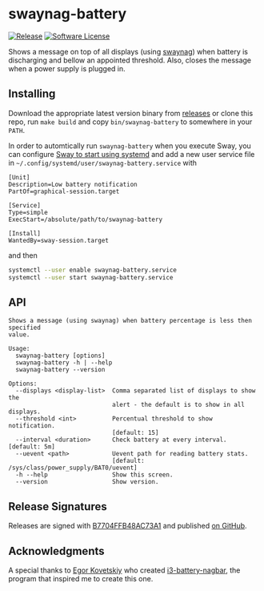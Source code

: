 # swaynag-battery

[![Release](https://img.shields.io/github/release/m00qek/swaynag-battery.svg?style=for-the-badge)](https://github.com/m00qek/swaynag-battery/releases/latest)
[![Software License](https://img.shields.io/badge/license-MIT-brightgreen.svg?style=for-the-badge)](/LICENSE.md)

Shows a message on top of all displays (using 
[swaynag](https://github.com/swaywm/sway/tree/master/swaynag)) when battery is 
discharging and bellow an appointed threshold. Also, closes the message when a
power supply is plugged in.

## Installing

Download the appropriate latest version binary from 
[releases](https://github.com/m00qek/swaynag-battery/releases) or clone this
repo, run `make build` and copy `bin/swaynag-battery` to somewhere in your
`PATH`.

In order to automtically run `swaynag-battery` when you execute Sway, you can 
configure [Sway to start using systemd](https://github.com/swaywm/sway/wiki/Systemd-integration)
and add a new user service file in 
`~/.config/systemd/user/swaynag-battery.service` with

```
[Unit]
Description=Low battery notification
PartOf=graphical-session.target

[Service]
Type=simple
ExecStart=/absolute/path/to/swaynag-battery

[Install]
WantedBy=sway-session.target
```

and then

```bash
systemctl --user enable swaynag-battery.service
systemctl --user start swaynag-battery.service
```

## API
```
Shows a message (using swaynag) when battery percentage is less then specified
value.

Usage:
  swaynag-battery [options]
  swaynag-battery -h | --help
  swaynag-battery --version

Options:
  --displays <display-list>  Comma separated list of displays to show the
                             alert - the default is to show in all displays.
  --threshold <int>          Percentual threshold to show notification.
                             [default: 15]
  --interval <duration>      Check battery at every interval. [default: 5m]
  --uevent <path>            Uevent path for reading battery stats.
                             [default: /sys/class/power_supply/BAT0/uevent]
  -h --help                  Show this screen.
  --version                  Show version.
```

## Release Signatures

Releases are signed with 
[B7704FFB48AC73A1](https://keys.openpgp.org/vks/v1/by-fingerprint/2FC9D934AC901B875CAD71AAB7704FFB48AC73A1)
and published [on GitHub](https://github.com/m00qek/swaynag-battery/releases).

## Acknowledgments

A special thanks to [Egor Kovetskiy](https://github.com/kovetskiy) who created
[i3-battery-nagbar](https://github.com/kovetskiy/i3-battery-nagbar), the program
that inspired me to create this one.
